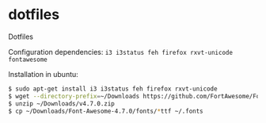# dotfiles
Dotfiles

Configuration dependencies: `i3 i3status feh firefox rxvt-unicode fontawesome`

Installation in ubuntu: 
```bash
$ sudo apt-get install i3 i3status feh firefox rxvt-unicode
$ wget --directory-prefix=~/Downloads https://github.com/FortAwesome/Font-Awesome/archive/v4.7.0.zip
$ unzip ~/Downloads/v4.7.0.zip
$ cp ~/Downloads/Font-Awesome-4.7.0/fonts/*ttf ~/.fonts
```
